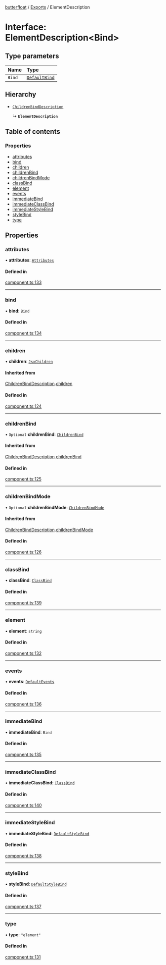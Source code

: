 [butterfloat](../README.md) / [Exports](../modules.md) / ElementDescription

# Interface: ElementDescription\<Bind\>

## Type parameters

| Name | Type |
| :------ | :------ |
| `Bind` | [`DefaultBind`](../modules.md#defaultbind) |

## Hierarchy

- [`ChildrenBindDescription`](ChildrenBindDescription.md)

  ↳ **`ElementDescription`**

## Table of contents

### Properties

- [attributes](ElementDescription.md#attributes)
- [bind](ElementDescription.md#bind)
- [children](ElementDescription.md#children)
- [childrenBind](ElementDescription.md#childrenbind)
- [childrenBindMode](ElementDescription.md#childrenbindmode)
- [classBind](ElementDescription.md#classbind)
- [element](ElementDescription.md#element)
- [events](ElementDescription.md#events)
- [immediateBind](ElementDescription.md#immediatebind)
- [immediateClassBind](ElementDescription.md#immediateclassbind)
- [immediateStyleBind](ElementDescription.md#immediatestylebind)
- [styleBind](ElementDescription.md#stylebind)
- [type](ElementDescription.md#type)

## Properties

### attributes

• **attributes**: [`Attributes`](../modules.md#attributes)

#### Defined in

[component.ts:133](https://github.com/WorldMaker/butterfloat/blob/75c28b8/component.ts#L133)

___

### bind

• **bind**: `Bind`

#### Defined in

[component.ts:134](https://github.com/WorldMaker/butterfloat/blob/75c28b8/component.ts#L134)

___

### children

• **children**: [`JsxChildren`](../modules.md#jsxchildren)

#### Inherited from

[ChildrenBindDescription](ChildrenBindDescription.md).[children](ChildrenBindDescription.md#children)

#### Defined in

[component.ts:124](https://github.com/WorldMaker/butterfloat/blob/75c28b8/component.ts#L124)

___

### childrenBind

• `Optional` **childrenBind**: [`ChildrenBind`](../modules.md#childrenbind)

#### Inherited from

[ChildrenBindDescription](ChildrenBindDescription.md).[childrenBind](ChildrenBindDescription.md#childrenbind)

#### Defined in

[component.ts:125](https://github.com/WorldMaker/butterfloat/blob/75c28b8/component.ts#L125)

___

### childrenBindMode

• `Optional` **childrenBindMode**: [`ChildrenBindMode`](../modules.md#childrenbindmode)

#### Inherited from

[ChildrenBindDescription](ChildrenBindDescription.md).[childrenBindMode](ChildrenBindDescription.md#childrenbindmode)

#### Defined in

[component.ts:126](https://github.com/WorldMaker/butterfloat/blob/75c28b8/component.ts#L126)

___

### classBind

• **classBind**: [`ClassBind`](../modules.md#classbind)

#### Defined in

[component.ts:139](https://github.com/WorldMaker/butterfloat/blob/75c28b8/component.ts#L139)

___

### element

• **element**: `string`

#### Defined in

[component.ts:132](https://github.com/WorldMaker/butterfloat/blob/75c28b8/component.ts#L132)

___

### events

• **events**: [`DefaultEvents`](../modules.md#defaultevents)

#### Defined in

[component.ts:136](https://github.com/WorldMaker/butterfloat/blob/75c28b8/component.ts#L136)

___

### immediateBind

• **immediateBind**: `Bind`

#### Defined in

[component.ts:135](https://github.com/WorldMaker/butterfloat/blob/75c28b8/component.ts#L135)

___

### immediateClassBind

• **immediateClassBind**: [`ClassBind`](../modules.md#classbind)

#### Defined in

[component.ts:140](https://github.com/WorldMaker/butterfloat/blob/75c28b8/component.ts#L140)

___

### immediateStyleBind

• **immediateStyleBind**: [`DefaultStyleBind`](../modules.md#defaultstylebind)

#### Defined in

[component.ts:138](https://github.com/WorldMaker/butterfloat/blob/75c28b8/component.ts#L138)

___

### styleBind

• **styleBind**: [`DefaultStyleBind`](../modules.md#defaultstylebind)

#### Defined in

[component.ts:137](https://github.com/WorldMaker/butterfloat/blob/75c28b8/component.ts#L137)

___

### type

• **type**: ``"element"``

#### Defined in

[component.ts:131](https://github.com/WorldMaker/butterfloat/blob/75c28b8/component.ts#L131)
